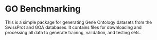 # GO Benchmarking
This is a simple package for generating Gene Ontology datasets from the SwissProt and GOA databases. It contains files for downloading and processing all data to generate training, validation, and testing sets. 

